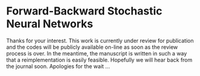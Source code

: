 # Forward-Backward Stochastic Neural Networks

Thanks for your interest. This work is currently under review for publication and the codes will be publicly available on-line as soon as the review process is over. In the meantime, the manuscript is written in such a way that a reimplementation is easily feasible. Hopefully we will hear back from the journal soon. Apologies for the wait ...
